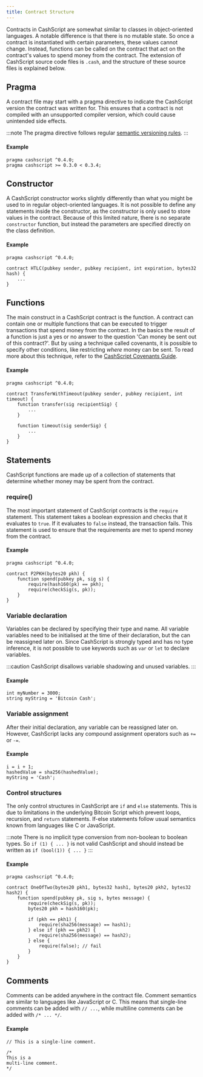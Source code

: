 ```yaml
---
title: Contract Structure
---
```


Contracts in CashScript are somewhat similar to classes in object-oriented languages. A notable difference is that there is no mutable state. So once a contract is instantiated with certain parameters, these values cannot change. Instead, functions can be called on the contract that act on the contract's values to spend money from the contract. The extension of CashScript source code files is `.cash`, and the structure of these source files is explained below.

## Pragma
A contract file may start with a pragma directive to indicate the CashScript version the contract was written for. This ensures that a contract is not compiled with an unsupported compiler version, which could cause unintended side effects.

:::note
The pragma directive follows regular [semantic versioning rules](https://semver.npmjs.com/).
:::

#### Example
```solidity
pragma cashscript ^0.4.0;
pragma cashscript >= 0.3.0 < 0.3.4;
```

## Constructor
A CashScript constructor works slightly differently than what you might be used to in regular object-oriented languages. It is not possible to define any statements inside the constructor, as the constructor is only used to store values in the contract. Because of this limited nature, there is no separate `constructor` function, but instead the parameters are specified directly on the class definition.

#### Example
```solidity
pragma cashscript ^0.4.0;

contract HTLC(pubkey sender, pubkey recipient, int expiration, bytes32 hash) {
    ...
}
```

## Functions
The main construct in a CashScript contract is the function. A contract can contain one or multiple functions that can be executed to trigger transactions that spend money from the contract. In the basics the result of a function is just a yes or no answer to the question 'Can money be sent out of this contract?'. But by using a technique called covenants, it is possible to specify other conditions, like restricting *where* money can be sent. To read more about this technique, refer to the [CashScript Covenants Guide](/docs/guides/covenants).

#### Example
```solidity
pragma cashscript ^0.4.0;

contract TransferWithTimeout(pubkey sender, pubkey recipient, int timeout) {
    function transfer(sig recipientSig) {
        ...
    }

    function timeout(sig senderSig) {
        ...
    }
}
```

## Statements
CashScript functions are made up of a collection of statements that determine whether money may be spent from the contract.

### require()
The most important statement of CashScript contracts is the `require` statement. This statement takes a boolean expression and checks that it evaluates to `true`. If it evaluates to `false` instead, the transaction fails. This statement is used to ensure that the requirements are met to spend money from the contract.

#### Example
```solidity
pragma cashscript ^0.4.0;

contract P2PKH(bytes20 pkh) {
    function spend(pubkey pk, sig s) {
        require(hash160(pk) == pkh);
        require(checkSig(s, pk));
    }
}
```

### Variable declaration
Variables can be declared by specifying their type and name. All variable variables need to be initialised at the time of their declaration, but the can be reassigned later on. Since CashScript is strongly typed and has no type inference, it is not possible to use keywords such as `var` or `let` to declare variables.

:::caution
CashScript disallows variable shadowing and unused variables.
:::

#### Example
```solidity
int myNumber = 3000;
string myString = 'Bitcoin Cash';
```

### Variable assignment
After their initial declaration, any variable can be reassigned later on. However, CashScript lacks any compound assignment operators such as `+=` or `-=`.

#### Example
```solidity
i = i + 1;
hashedValue = sha256(hashedValue);
myString = 'Cash';
```

### Control structures
The only control structures in CashScript are `if` and `else` statements. This is due to limitations in the underlying Bitcoin Script which prevent loops, recursion, and `return` statements. If-else statements follow usual semantics known from languages like C or JavaScript.

:::note
There is no implicit type conversion from non-boolean to boolean types. So `if (1) { ... }` is not valid CashScript and should instead be written as `if (bool(1)) { ... }`
:::

#### Example
```solidity
pragma cashscript ^0.4.0;

contract OneOfTwo(bytes20 pkh1, bytes32 hash1, bytes20 pkh2, bytes32 hash2) {
    function spend(pubkey pk, sig s, bytes message) {
        require(checkSig(s, pk));
        bytes20 pkh = hash160(pk);

        if (pkh == pkh1) {
            require(sha256(message) == hash1);
        } else if (pkh == pkh2) {
            require(sha256(message) == hash2);
        } else {
            require(false); // fail
        }
    }
}
```

## Comments
Comments can be added anywhere in the contract file. Comment semantics are similar to languages like JavaScript or C. This means that single-line comments can be added with `// ...`, while multiline comments can be added with `/* ... */`.

#### Example
```solidity
// This is a single-line comment.

/*
This is a
multi-line comment.
*/
```
